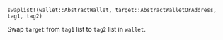 ```
swaplist!(wallet::AbstractWallet, target::AbstractWalletOrAddress, tag1, tag2)
```

Swap `target` from `tag1` list to `tag2` list in `wallet`.
